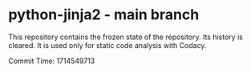 # python-jinja2 - main branch

This repository contains the frozen state of the repository.
Its history is cleared. It is used only for static code
analysis with Codacy.

Commit Time: 1714549713